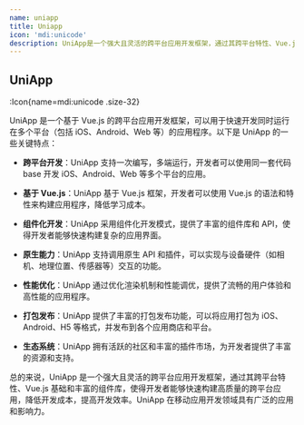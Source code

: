 ```yaml
---
name: uniapp
title: Uniapp
icon: 'mdi:unicode'
description: UniApp是一个强大且灵活的跨平台应用开发框架，通过其跨平台特性、Vue.js基础和丰富的组件库，使得开发者能够快速构建高质量的跨平台应用，降低开发成本，提高开发效率。UniApp在移动应用开发领域具有广泛的应用和影响力。
---
```


## UniApp

:Icon{name=mdi:unicode .size-32}

UniApp 是一个基于 Vue.js 的跨平台应用开发框架，可以用于快速开发同时运行在多个平台（包括 iOS、Android、Web 等）的应用程序。以下是 UniApp 的一些关键特点：

- **跨平台开发**：UniApp 支持一次编写，多端运行，开发者可以使用同一套代码 base 开发 iOS、Android、Web 等多个平台的应用。

- **基于 Vue.js**：UniApp 基于 Vue.js 框架，开发者可以使用 Vue.js 的语法和特性来构建应用程序，降低学习成本。

- **组件化开发**：UniApp 采用组件化开发模式，提供了丰富的组件库和 API，使得开发者能够快速构建复杂的应用界面。

- **原生能力**：UniApp 支持调用原生 API 和插件，可以实现与设备硬件（如相机、地理位置、传感器等）交互的功能。

- **性能优化**：UniApp 通过优化渲染机制和性能调优，提供了流畅的用户体验和高性能的应用程序。

- **打包发布**：UniApp 提供了丰富的打包发布功能，可以将应用打包为 iOS、Android、H5 等格式，并发布到各个应用商店和平台。

- **生态系统**：UniApp 拥有活跃的社区和丰富的插件市场，为开发者提供了丰富的资源和支持。

总的来说，UniApp 是一个强大且灵活的跨平台应用开发框架，通过其跨平台特性、Vue.js 基础和丰富的组件库，使得开发者能够快速构建高质量的跨平台应用，降低开发成本，提高开发效率。UniApp 在移动应用开发领域具有广泛的应用和影响力。
